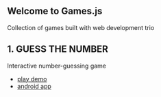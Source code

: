## Welcome to Games.js

Collection of games built with web development trio
 
## 1. GUESS THE NUMBER
   Interactive number-guessing game 
 - [play demo](https://opeolluwa.github.io/games.js/guess-the-number/)
 - [android app](http://app.appsgeyser.com/12827584/Guess%20The%20Number)



